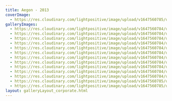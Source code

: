 ```yaml
---
title: Aegon - 2013
coverImage:
  - https://res.cloudinary.com/lightpositive/image/upload/v1647560785/uploads/Aegon%20-%202013/Light_positive_Aegon_2013.jpg
galleryImages:
  - https://res.cloudinary.com/lightpositive/image/upload/v1647560784/uploads/Aegon%20-%202013/Light_Positive_aegon_10.jpg
  - https://res.cloudinary.com/lightpositive/image/upload/v1647560784/uploads/Aegon%20-%202013/Light_Positive_aegon_11.jpg
  - https://res.cloudinary.com/lightpositive/image/upload/v1647560784/uploads/Aegon%20-%202013/Light_Positive_aegon_2.jpg
  - https://res.cloudinary.com/lightpositive/image/upload/v1647560784/uploads/Aegon%20-%202013/Light_Positive_aegon_7.jpg
  - https://res.cloudinary.com/lightpositive/image/upload/v1647560784/uploads/Aegon%20-%202013/Light_Positive_aegon_3.jpg
  - https://res.cloudinary.com/lightpositive/image/upload/v1647560784/uploads/Aegon%20-%202013/Light_Positive_aegon_5.jpg
  - https://res.cloudinary.com/lightpositive/image/upload/v1647560784/uploads/Aegon%20-%202013/Light_Positive_aegon_8.jpg
  - https://res.cloudinary.com/lightpositive/image/upload/v1647560784/uploads/Aegon%20-%202013/Light_Positive_aegon_9.jpg
  - https://res.cloudinary.com/lightpositive/image/upload/v1647560784/uploads/Aegon%20-%202013/Light_Positive_aegon_1.jpg
  - https://res.cloudinary.com/lightpositive/image/upload/v1647560784/uploads/Aegon%20-%202013/Lighz_Positive-aegon_12.jpg
  - https://res.cloudinary.com/lightpositive/image/upload/v1647560784/uploads/Aegon%20-%202013/Light_Positive_aegon_6.jpg
  - https://res.cloudinary.com/lightpositive/image/upload/v1647560785/uploads/Aegon%20-%202013/Light_Positive_aegon_4.jpg
  - https://res.cloudinary.com/lightpositive/image/upload/v1647560785/uploads/Aegon%20-%202013/Light_positive_Aegon_2013.jpg
layout: galleryLayout_corporate.html
---
```

